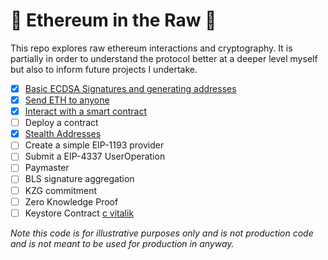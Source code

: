 # 🥩 Ethereum in the Raw 🫢

This repo explores raw ethereum interactions and cryptography. It is partially in order to understand the protocol better at a deeper level myself but also to inform future projects I undertake. 

- [x] [Basic ECDSA Signatures and generating addresses](scripts/01-ecdsa.ts)
- [x] [Send ETH to anyone](scripts/02-transaction.ts)
- [x] [Interact with a smart contract](scripts/03-contract.ts)
- [ ] Deploy a contract
- [x] [Stealth Addresses](scripts/04-stealth.ts)
- [ ] Create a simple EIP-1193 provider
- [ ] Submit a EIP-4337 UserOperation
- [ ] Paymaster
- [ ] BLS signature aggregation
- [ ] KZG commitment
- [ ] Zero Knowledge Proof
- [ ] Keystore Contract [c vitalik](https://vitalik.eth.limo/general/2023/06/09/three_transitions.html)

_Note this code is for illustrative purposes only and is not production code and is not meant to be used for production in anyway._
